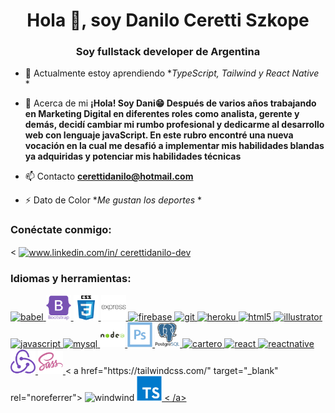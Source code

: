 <h1 align="center">Hola 👋, soy Danilo Ceretti Szkope</h1>
<h3 align="center">Soy fullstack developer de Argentina</h3>

- 🌱 Actualmente estoy aprendiendo **TypeScript, Tailwind y React Native* *

- 💬 Acerca de mi **¡Hola! Soy Dani😁 Después de varios años trabajando en Marketing Digital en diferentes roles como analista, gerente y demás, decidí cambiar mi rumbo profesional y dedicarme al desarrollo web con lenguaje javaScript. En este rubro encontré una nueva vocación en la cual me desafió a implementar mis habilidades blandas ya adquiridas y potenciar mis habilidades técnicas**

- 📫 Contacto **cerettidanilo@hotmail.com**

- ⚡ Dato de Color **Me gustan los deportes* *

<h3 align="left">Conéctate conmigo:</h3>
<
<a href="https://linkedin.com/in/www.linkedin.com/in/ cerettidanilo-dev" target="blank"><img align="center" src="https://raw.githubusercontent .com/rahuldkjain/github-profile-readme-generator/master/src/images/icons/Social/linked-in-alt.svg" alt="www.linkedin.com/in/ cerettidanilo-dev" height="30 " width="40" /></a>
</p>

<h3 align="left">Idiomas y herramientas:</h3>
<p align="left"> <a href="https://babeljs.io/" target="_blank" rel="noreferrer"> <img src="https://www.vectorlogo.zone/logos/ babeljs/babeljs-icon.svg" alt="babel" width="40" height="40"/> </a> <a href="https://getbootstrap.com" target="_blank" rel=" noreferrer"> <img src="https://raw.githubusercontent.com/devicons/devicon/master/icons/bootstrap/bootstrap-plain-wordmark.svg" alt="bootstrap" width="40" height="40 "/> </a> <a href="https://www.w3schools.com/css/" target="_blank" rel="noreferrer"> <img src="https://raw.githubusercontent.com/devicons/devicon/master/icons/css3/css3-original-wordmark.svg" alt="css3" width="40" height="40"/> </a> <a href="https: //expressjs.com" target="_blank" rel="noreferrer"> <img src="https://raw.githubusercontent.com/devicons/devicon/master/icons/express/express-original-wordmark.svg" alt="express" width="40" height="40"/> </a> <a href="https://firebase.google.com/" target="_blank" rel="noreferrer"> <img src="https://www.vectorlogo.zone/logos/firebase/firebase-icon.svg" alt="firebase" width="40" height="40"/> </a><a href="https://git-scm.com/" target="_blank" rel="noreferrer"> <img src="https://www.vectorlogo.zone/logos/git-scm/git- scm-icon.svg" alt="git" width="40" height="40"/> </a> <a href="https://heroku.com" target="_blank" rel="noreferrer" > <img src="https://www.vectorlogo.zone/logos/heroku/heroku-icon.svg" alt="heroku" width="40" height="40"/> </a> <a href ="https://www.w3.org/html/" target="_blank" rel="noreferrer"> <img src="https://raw.githubusercontent.com/devicons/devicon/master/icons/html5 /html5-original-wordmark.svg"alt="html5" ancho="40" altura="40"/> </a> <a href="https://www.adobe.com/in/products/illustrator.html" target="_blank" rel ="noreferrer"> <img src="https://www.vectorlogo.zone/logos/adobe_illustrator/adobe_illustrator-icon.svg" alt="illustrator" width="40" height="40"/> </a > <a href="https://developer.mozilla.org/en-US/docs/Web/JavaScript" target="_blank" rel="noreferrer"> <img src="https://raw.githubusercontent. com/devicons/devicon/master/icons/javascript/javascript-original.svg" alt="javascript" width="40" height="40"/> </a> <a href="https://www.mysql.com/" target="_blank" rel="noreferrer"> <img src="https://raw.githubusercontent.com/devicons/devicon/master/icons/mysql /mysql-original-wordmark.svg" alt="mysql" width="40" height="40"/> </a> <a href="https://nodejs.org" target="_blank" rel= "noreferrer"> <img src="https://raw.githubusercontent.com/devicons/devicon/master/icons/nodejs/nodejs-original-wordmark.svg" alt="nodejs" width="40" height=" 40"/> </a> <a href="https://www.photoshop.com/en" target="_blank" rel="noreferrer"> <img src="https://raw.githubusercontent.com/devicons/devicon/master/icons/photoshop/photoshop-line.svg" alt="photoshop" width="40" height="40"/> </a> <a href="https://www. postgresql.org" target="_blank" rel="noreferrer"> <img src="https://raw.githubusercontent.com/devicons/devicon/master/icons/postgresql/postgresql-original-wordmark.svg" alt= "postgresql" width="40" height="40"/> </a> <a href="https://postman.com" target="_blank" rel="noreferrer"> <img src="https: //www.vectorlogo.zone/logos/getpostman/getpostman-icon.svg" alt="cartero" ancho="40" altura="40"/> </a> <a href="https://reactjs.org/" target="_blank" rel="noreferrer"> <img src="https://raw.githubusercontent.com/devicons/devicon/master/icons/react/react -original-wordmark.svg" alt="react" width="40" height="40"/> </a> <a href="https://reactnative.dev/" target="_blank" rel=" noreferrer"> <img src="https://reactnative.dev/img/header_logo.svg" alt="reactnative" width="40" height="40"/> </a> <a href="https: //redux.js.org" target="_blank" rel="noreferrer"> <img src="https://raw.githubusercontent.com/devicons/devicon/master/icons/redux/redux-original.svg"alt="redux" width="40" height="40"/> </a> <a href="https://sass-lang.com" target="_blank" rel="noreferrer"> <img src ="https://raw.githubusercontent.com/devicons/devicon/master/icons/sass/sass-original.svg" alt="sass" width="40" height="40"/> </a> < a href="https://tailwindcss.com/" target="_blank" rel="noreferrer"> <img src="https://www.vectorlogo.zone/logos/tailwindcss/tailwindcss-icon.svg" alt ="windwind" width="40" height="40"/> </a> <a href="https://www.typescriptlang.org/" target="_blank" rel="noreferrer"> <img src="https://raw.githubusercontent.com/devicons/devicon/master/icons/typescript/typescript-original.svg" alt="typescript" width="40" height="40"/> < /a> </p>
